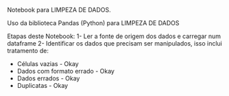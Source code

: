 Notebook para LIMPEZA DE DADOS.

Uso da biblioteca Pandas (Python) para LIMPEZA DE DADOS

Etapas deste Notebook:
1- Ler a fonte de origem dos dados e carregar num dataframe
2- Identificar os dados que precisam ser manipulados, isso inclui tratamento de:
- Células vazias - Okay
- Dados com formato errado - Okay
- Dados errados - Okay
- Duplicatas - Okay

